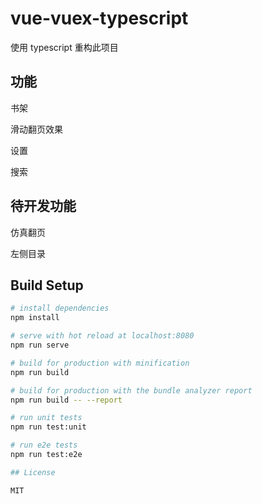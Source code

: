 # vue-vuex-typescript

使用 typescript 重构此项目

## 功能

书架

滑动翻页效果

设置

搜索

## 待开发功能

仿真翻页

左侧目录

## Build Setup

``` bash
# install dependencies
npm install

# serve with hot reload at localhost:8080
npm run serve

# build for production with minification
npm run build

# build for production with the bundle analyzer report
npm run build -- --report

# run unit tests
npm run test:unit

# run e2e tests
npm run test:e2e

## License

MIT
